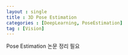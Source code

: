 ```yaml
---
layout : single
title : 3D Pose Estimation
categories : [DeepLearning, PoseEstimation]
tag : [Vision]
---
```


Pose Estimation 논문 정리 필요